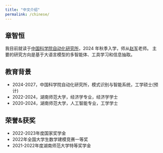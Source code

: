 ```yaml
---
title: "中文介绍"
permalink: /chinese/
---
```


## 章智恒
我目前就读于[中国科学院自动化研究所](http://ia.cas.cn/)，2024 年秋季入学，师从[赵军](https://scholar.google.com.hk/citations?hl=zh-CN&user=HljRttwAAAAJ)老师。
主要的研究方向是基于大语言模型的多智能体、工具学习和信息抽取。

## 教育背景
<ul>
<li>2024-2027，中国科学院自动化研究所，模式识别与智能系统，工学硕士(预计)</li>
<li>2022-2024，湖南师范大学，经济学专业，经济学学士</li>
<li>2020-2024，湖南师范大学，人工智能专业，工学学士</li>
</ul>

## 荣誉&获奖
<ul>
<li>2022-2023年度国家奖学金</li>
<li>2022年全国大学生数学建模竞赛一等奖</li>
<li>2021-2022年度湖南师范大学特等奖学金</li>
</ul>

